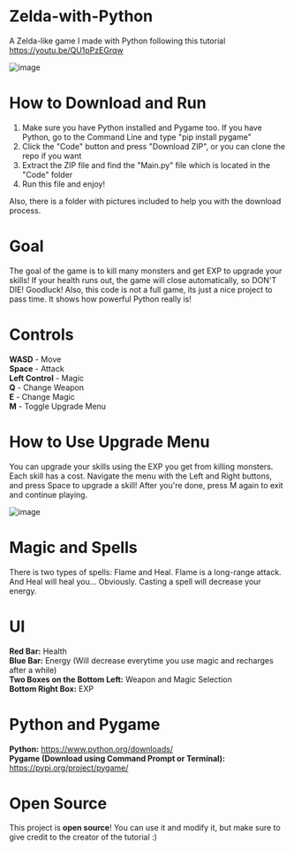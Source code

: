 # Zelda-with-Python
A Zelda-like game I made with Python following this tutorial https://youtu.be/QU1pPzEGrqw 

![image](https://user-images.githubusercontent.com/85440857/160607397-d085869c-3910-4091-b790-be096ee72b5a.png)

# How to Download and Run
1. Make sure you have Python installed and Pygame too. If you have Python, go to the Command Line and type "pip install pygame"
2. Click the "Code" button and press "Download ZIP", or you can clone the repo if you want
3. Extract the ZIP file and find the "Main.py" file which is located in the "Code" folder
4. Run this file and enjoy! <br /> 

Also, there is a folder with pictures included to help you with the download process.

# Goal
The goal of the game is to kill many monsters and get EXP to upgrade your skills! If your health runs out, the game will close automatically, so DON'T DIE! Goodluck! Also, this code is not a full game, its just a nice project to pass time. It shows how powerful Python really is!

# Controls
**WASD** - Move <br />
**Space** - Attack <br />
**Left Control** - Magic <br />
**Q** - Change Weapon <br />
**E** - Change Magic <br />
**M** - Toggle Upgrade Menu <br />

# How to Use Upgrade Menu
You can upgrade your skills using the EXP you get from killing monsters. Each skill has a cost. Navigate the menu with the Left and Right buttons, and press Space to upgrade a skill! After you're done, press M again to exit and continue playing.

![image](https://user-images.githubusercontent.com/85440857/160607803-02bb0038-c4bb-4336-9f0f-c56fcfd053ea.png)

# Magic and Spells
There is two types of spells: Flame and Heal. Flame is a long-range attack. And Heal will heal you... Obviously. Casting a spell will decrease your energy.

# UI
**Red Bar:** Health <br />
**Blue Bar:** Energy (Will decrease everytime you use magic and recharges after a while) <br />
**Two Boxes on the Bottom Left:** Weapon and Magic Selection <br />
**Bottom Right Box:** EXP <br />

# Python and Pygame
**Python:** https://www.python.org/downloads/ <br />
**Pygame (Download using Command Prompt or Terminal):** https://pypi.org/project/pygame/ <br />

# Open Source
This project is **open source**! You can use it and modify it, but make sure to give credit to the creator of the tutorial :)
